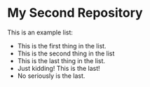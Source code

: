 # My Second Repository

This is an example list:
* This is the first thing in the list.
* This is the second thing in the list
* This is the last thing in the list.
* Just kidding! This is the last!
* No seriously is the last.